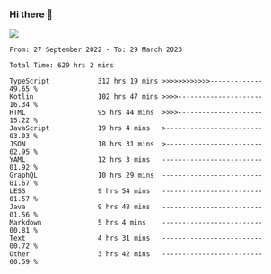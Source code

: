 ### Hi there 👋

<!--<a href="https://github.com/search?o=desc&q=author%3Abushiyi&s=committer-date&type=Commits">-->
<!--    <img align="center" height = "178" src="https://github-readme-stats.vercel.app/api?username=bushiyi&count_private=true&show_icons=true&theme=noctis_minimus&hide=contribs&include_all_commits=true" />-->
<!--</a>-->
<!--<a href="https://github.com/bushiyi?tab=repositories">-->
<!--    <img align="center" height = "178" src="https://github-readme-stats.vercel.app/api/top-langs/?username=bushiyi&count_private=true&theme=noctis_minimus" />-->
<!--</a>-->
 
<!-- [![Ashutosh's github activity graph](https://activity-graph.herokuapp.com/graph?username=bushiyi&theme=react&bg_color=1B2932&point=698B69&line=698B69)](https://github.com/ashutosh00710/github-readme-activity-graph)
 -->


![](https://raw.githubusercontent.com/bushiyi/bushiyi/master/assets/github-contribution-grid-snake.svg)

<!--START_SECTION:waka-->

```text
From: 27 September 2022 - To: 29 March 2023

Total Time: 629 hrs 2 mins

TypeScript            312 hrs 19 mins >>>>>>>>>>>>-------------   49.65 %
Kotlin                102 hrs 47 mins >>>>---------------------   16.34 %
HTML                  95 hrs 44 mins  >>>>---------------------   15.22 %
JavaScript            19 hrs 4 mins   >------------------------   03.03 %
JSON                  18 hrs 31 mins  >------------------------   02.95 %
YAML                  12 hrs 3 mins   -------------------------   01.92 %
GraphQL               10 hrs 29 mins  -------------------------   01.67 %
LESS                  9 hrs 54 mins   -------------------------   01.57 %
Java                  9 hrs 48 mins   -------------------------   01.56 %
Markdown              5 hrs 4 mins    -------------------------   00.81 %
Text                  4 hrs 31 mins   -------------------------   00.72 %
Other                 3 hrs 42 mins   -------------------------   00.59 %
```

<!--END_SECTION:waka-->

